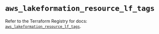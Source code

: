 # `aws_lakeformation_resource_lf_tags`

Refer to the Terraform Registry for docs: [`aws_lakeformation_resource_lf_tags`](https://registry.terraform.io/providers/hashicorp/aws/6.9.0/docs/resources/lakeformation_resource_lf_tags).

